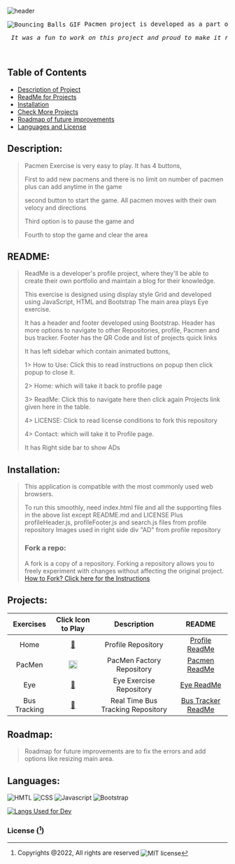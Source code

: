 

![header](https://capsule-render.vercel.app/api?type=cylinder&color=0:EEFF00,100:a82da8&height=125&section=header&text=Hello%20World!&fontSize=25&desc=Welcome%20To%20My%20PacMen%20Project&animation=scaleIn&fontAlign=20&rotate=-30)

  
<pre><img align="center" src="https://cdn.jsdelivr.net/gh/NileemaS/profile/bb.gif.gif" alt="Bouncing Balls GIF" > Pacmen project is developed as a part of my exercise. I am in training Full stack web developer in MIT|xPRO. <br><p><em> It was a fun to work on this project and proud to make it run :) </em></p> </pre> 

## Table of Contents 


* [Description of Project](#description)
* [ReadMe for Projects](#readme)   
* [Installation](#installation)
* [Check More Projects](#projects)
* [Roadmap of future improvements](#roadmap)
* [Languages and License](#languages) 


## Description:
>
>Pacmen Exercise is very easy to play. It has 4 buttons,
>
> First to add new pacmens and there is no limit on number of pacmen plus can add anytime in the game
> 
> second button to start the game. All pacmen moves with their own velocy and directions
> 
> Third option is to pause the game and
> 
> Fourth to stop the game and clear the area



## README:
>ReadMe is a developer's profile project, where they'll be able to create their own portfolio and maintain a blog for their knowledge.
>
>This exercise is designed using display style Grid and developed using JavaScript, HTML and Bootstrap
>The main area plays Eye exercise.
>
>It has a header and footer developed using Bootstrap. 
>Header has more options to navigate to other Repositories, profile, Pacmen and bus tracker.
>Footer has the QR Code and list of projects quick links
>
>It has left sidebar which contain animated buttons, 
>
>  1> How to Use: Click this to read instructions on popup then click popup to close it.
> 
>  2> Home: which will take it back to profile page
> 
>  3> ReadMe: Click this to navigate here then click again Projects link given here in the table.
> 
>  4> LICENSE: Click to read license conditions to fork this repository
> 
>  4> Contact: which will take it to Profile page.
>
> It has Right side bar to show ADs



## Installation:
>
>This application is compatible with the most commonly used web browsers.
>
>To run this smoothly, need
> index.html file and all the supporting files in the above list except README.md and LICENSE
> Plus profileHeader.js, profileFooter.js and search.js files from profile repository
> Images used in right side div "AD" from profile repository
> 
> ### Fork a repo:
>
>A fork is a copy of a repository. Forking a repository allows you to freely experiment with changes without affecting the original project.
> [How to Fork? Click here for the Instructions](https://docs.github.com/en/get-started/quickstart/fork-a-repo)
>


<!---
<details><summary>CLICK ME</summary>
<p>

#### We can hide anything, even code!

    ```ruby
      puts "Hello World"
    ```

</p>
</details>
--->



## Projects:

| Exercises | Click Icon to Play | Description | README |
| :---: | :---: | :---: | :------: |
| Home | [ 🏡 ](https://nileemas.github.io/profile/) | Profile Repository | [ Profile ReadMe](https://https://github.com/NileemaS/profile/blob/main/README.md) |
| PacMen | [<img width="20" src="https://cdn.jsdelivr.net/gh/NileemaS/profile/PacMan1.png" alt="pac man 1 image" />](https://nileemas.github.io/pacmen/) | PacMen Factory Repository | [ Pacmen ReadMe](https://github.com/NileemaS/packmen/blob/main/README.md) |
| Eye | [ 👀 ](https://nileemas.github.io/eye/) | Eye Exercise Repository | [ Eye ReadMe](https://github.com/NileemaS/eye/blob/main/README.md) |
| Bus Tracking | [ 🚌]( https://nileemas.github.io/bustracker/) | Real Time Bus Tracking Repository | [ Bus Tracker ReadMe](https://github.com/NileemaS/bustracker/blob/main/README.md) |



## Roadmap:
>
>Roadmap for future improvements are to fix the errors and add options like resizing main area.
>


## Languages:
<p>
    <img src="https://img.shields.io/badge/-HTML-orange?style=for-the-badge"  alt="HMTL" />
    <img src="https://img.shields.io/badge/-CSS-blue?style=for-the-badge" alt="CSS" />
    <img src="https://img.shields.io/badge/-Javascript-yellow?style=for-the-badge" alt="Javascript" />
    <img src="https://img.shields.io/badge/-Bootstrap-blueviolet?style=for-the-badge" alt="Bootstrap" />
   
</p>


[![Langs Used for Dev](https://github-readme-stats.vercel.app/api/top-langs/?username=NileemaS&custom_title=Languages%20Used&theme=gruvbox_light&hide=Dockerfile&layout=compact)](https://github.com/NileemaS/pacmen/github-readme-stats)
<br>


### License ([^note]) 


[^note]:
    Copyrights @2022, All rights are reserved  <img align="center" src="https://img.shields.io/badge/license-MIT-blue" alt="MIT license" />  

